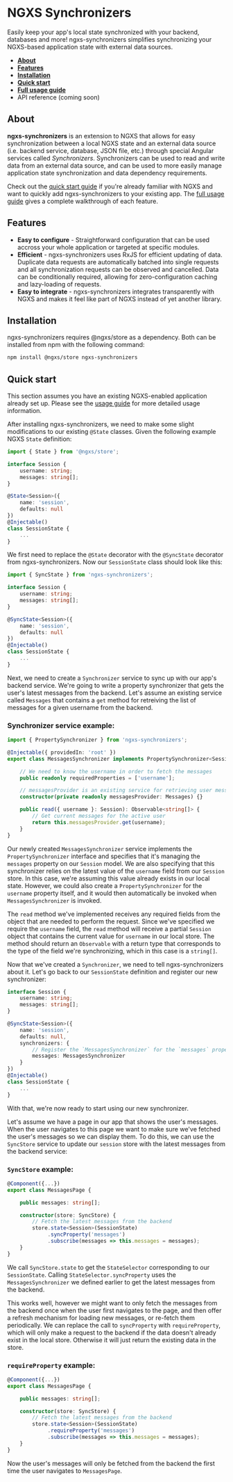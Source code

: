 # NGXS Synchronizers

Easily keep your app's local state synchronized with your backend, databases and more! ngxs-synchronizers simplifies synchronizing your NGXS-based application state with external data sources.

* [**About**](#about)
* [**Features**](#features)
* [**Installation**](#installation)
* [**Quick start**](#quick-start)
* [**Full usage guide**](/docs/usage-guide.md)
* API reference (coming soon)

## About

**ngxs-synchronizers** is an extension to NGXS that allows for easy synchronization between a local NGXS state and an external data source (i.e. backend service, database, JSON file, etc.) through special Angular services called _Synchronizers_. Synchronizers can be used to read and write data from an external data source, and can be used to more easily manage application state synchronization and data dependency requirements.

Check out the [quick start guide](#quick-start) if you're already familiar with NGXS and want to quickly add ngxs-synchronizers to your existing app. The [full usage guide](/docs/usage-guide.md) gives a complete walkthrough of each feature.

## Features

* **Easy to configure** - Straightforward configuration that can be used accross your whole application or targeted at specific modules.
* **Efficient** - ngxs-synchronizers uses RxJS for efficient updating of data. Duplicate data requests are automatically batched into single requests and all synchronization requests can be observed and cancelled. Data can be conditionally required, allowing for zero-configuration caching and lazy-loading of requests.
* **Easy to integrate** - ngxs-synchronizers integrates transparently with NGXS and makes it feel like part of NGXS instead of yet another library.

## Installation

ngxs-synchronizers requires @ngxs/store as a dependency. Both can be installed from npm with the following command:

```bash
npm install @ngxs/store ngxs-synchronizers
```

## Quick start

This section assumes you have an existing NGXS-enabled application already set up. Please see the [usage guide](/docs/usage-guide.md) for more detailed usage information.

After installing ngxs-synchronizers, we need to make some slight modifications to our existing ```@State``` classes. Given the following example NGXS ```State``` definition:

```ts
import { State } from '@ngxs/store';

interface Session {
    username: string;
    messages: string[];
}

@State<Session>({
    name: 'session',
    defaults: null
})
@Injectable()
class SessionState {
    ...
}
```

We first need to replace the ```@State``` decorator with the ```@SyncState``` decorator from ngxs-synchronizers. Now our ```SessionState``` class should look like this:

```ts
import { SyncState } from 'ngxs-synchronizers';

interface Session {
    username: string;
    messages: string[];
}

@SyncState<Session>({
    name: 'session',
    defaults: null
})
@Injectable()
class SessionState {
    ...
}
```

Next, we need to create a ```Synchronizer``` service to sync up with our app's backend service. We're going to write a property synchronizer that gets the user's latest messages from the backend. Let's assume an existing service called ```Messages``` that contains a ```get``` method for retreiving the list of messages for a given username from the backend.

### Synchronizer service example:

```ts
import { PropertySynchronizer } from 'ngxs-synchronizers';

@Injectable({ providedIn: 'root' })
export class MessagesSynchronizer implements PropertySynchronizer<Session, 'messages'> {

    // We need to know the username in order to fetch the messages
    public readonly requiredProperties = ['username'];

    // messagesProvider is an existing service for retrieving user messages from the backend
    constructor(private readonly messagesProvider: Messages) {}

    public read({ username }: Session): Observable<string[]> {
        // Get current messages for the active user
        return this.messagesProvider.get(username);
    }
}
```

Our newly created ```MessagesSynchronizer``` service implements the ```PropertySynchronizer``` interface and specifies that it's managing the ```messages``` property on our ```Session``` model. We are also specifying that this synchronizer relies on the latest value of the ```username``` field from our ```Session``` store. In this case, we're assuming this value already exists in our local state. However, we could also create a ```PropertySynchronizer``` for the ```username``` property itself, and it would then automatically be invoked when ```MessagesSynchronizer``` is invoked.

The ```read``` method we've implemented receives any required fields from the object that are needed to perform the request. Since we've specified we require the ```username``` field, the ```read``` method will receive a partial ```Session``` object that contains the current value for ```username``` in our local store. The method should return an ```Observable``` with a return type that corresponds to the type of the field we're synchronizing, which in this case is a ```string[]```.

Now that we've created a ```Synchronizer```, we need to tell ngxs-synchronizers about it. Let's go back to our ```SessionState``` definition and register our new synchronizer:

```ts
interface Session {
    username: string;
    messages: string[];
}

@SyncState<Session>({
    name: 'session',
    defaults: null,
    synchronizers: {
        // Register the `MessagesSynchronizer` for the `messages` property
        messages: MessagesSynchronizer
    }
})
@Injectable()
class SessionState {
    ...
}
```

With that, we're now ready to start using our new synchronizer.

Let's assume we have a page in our app that shows the user's messages. When the user navigates to this page we want to make sure we've fetched the user's messages so we can display them. To do this, we can use the ```SyncStore``` service to update our ```session``` store with the latest messages from the backend service:

### ```SyncStore``` example:

```ts
@Component({...})
export class MessagesPage {

    public messages: string[];

    constructor(store: SyncStore) {
        // Fetch the latest messages from the backend
        store.state<Session>(SessionState)
             .syncProperty('messages')
             .subscribe(messages => this.messages = messages);
    }
}
```

We call ```SyncStore.state``` to get the ```StateSelector``` corresponding to our ```SessionState```. Calling ```StateSelector.syncProperty``` uses the ```MessagesSynchronizer``` we defined earlier to get the latest messages from the backend.

This works well, however we might want to only fetch the messages from the backend once when the user first navigates to the page, and then offer a refresh mechanism for loading new messages, or re-fetch them periodically. We can replace the call to ```syncProperty``` with ```requireProperty```, which will only make a request to the backend if the data doesn't already exist in the local store. Otherwise it will just return the existing data in the store.

### ```requireProperty``` example:

```ts
@Component({...})
export class MessagesPage {

    public messages: string[];

    constructor(store: SyncStore) {
        // Fetch the latest messages from the backend
        store.state<Session>(SessionState)
             .requireProperty('messages')
             .subscribe(messages => this.messages = messages);
    }
}
```

Now the user's messages will only be fetched from the backend the first time the user navigates to ```MessagesPage```.